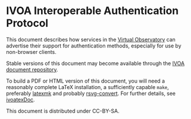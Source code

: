 # IVOA Interoperable Authentication Protocol

This document describes how services in the
[Virtual Observatory](https://ivoa.net)
can advertise their support for authentication methods,
especially for use by non-browser clients.

Stable versions of this document may become available through the
[IVOA document repository](http://ivoa.net/documents/).

To build a PDF or HTML version of this document, you will need a reasonably
complete LaTeX installation, a sufficiently capable `make`, preferably
[latexmk](https://personal.psu.edu/~jcc8/software/latexmk/) and probably
[rsvg-convert](https://wiki.gnome.org/Projects/LibRsvg). For further
details, see [ivoatexDoc](https://ivoa.net/documents/Notes/IVOATex/).

This document is distributed under CC-BY-SA.
